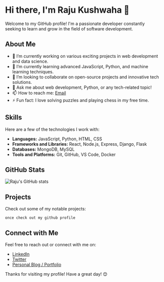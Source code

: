 # Hi there, I'm Raju Kushwaha 👋

Welcome to my GitHub profile! I'm a passionate developer constantly seeking to learn and grow in the field of software development.

## About Me

- 🔭 I’m currently working on various exciting projects in web development and data science.
- 🌱 I’m currently learning advanced JavaScript, Python, and machine learning techniques.
- 👯 I’m looking to collaborate on open-source projects and innovative tech solutions.
- 💬 Ask me about web development, Python, or any tech-related topic!
- 📫 How to reach me: [Email](mightyrajukushwaha@gmail.com)
- ⚡ Fun fact: I love solving puzzles and playing chess in my free time.

## Skills

Here are a few of the technologies I work with:

- **Languages:** JavaScript, Python, HTML, CSS
- **Frameworks and Libraries:** React, Node.js, Express, Django, Flask
- **Databases:** MongoDB, MySQL
- **Tools and Platforms:** Git, GitHub, VS Code, Docker

## GitHub Stats

![Raju's GitHub stats](https://github-readme-stats.vercel.app/api?username=Raju-kushwaha1230&show_icons=true&hide=stars&count_private=true&theme=radical)

## Projects

Check out some of my notable projects:
```
once check out my github profile
```
## Connect with Me

Feel free to reach out or connect with me on:

- [LinkedIn](https://www.linkedin.com/in/raju-kushwaha-b2314124b/)
- [Twitter](https://x.com/With_mighty0)
- [Personal Blog / Portfolio](https://raju-kushwaha1230.github.io/Portfolio-Raju/)

Thanks for visiting my profile! Have a great day! 😊
